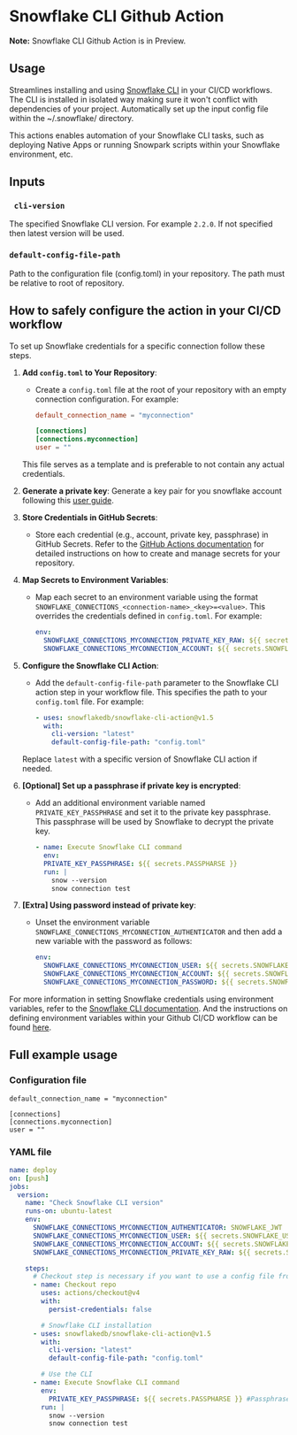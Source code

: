 # Snowflake CLI Github Action

**Note:** Snowflake CLI Github Action is in Preview.

## Usage

Streamlines installing and using [Snowflake CLI](https://docs.snowflake.com/developer-guide/snowflake-cli-v2/index) in your CI/CD workflows. The CLI is installed in
isolated way making sure it won't conflict with dependencies of your project. Automatically set up
the input config file within the ~/.snowflake/ directory.

This actions enables automation of your Snowflake CLI tasks, such as deploying Native Apps or running Snowpark scripts within your Snowflake environment, etc.

## Inputs

### ` cli-version`

The specified Snowflake CLI version. For example `2.2.0`. If not specified then latest version will be used.

### `default-config-file-path`

Path to the configuration file (config.toml) in your repository. The path must be relative to root of repository.

## How to safely configure the action in your CI/CD workflow

To set up Snowflake credentials for a specific connection follow these steps.

1. **Add `config.toml` to Your Repository**:

   - Create a `config.toml` file at the root of your repository with an empty connection configuration. For example:

     ```toml
     default_connection_name = "myconnection"
     
     [connections]
     [connections.myconnection]
     user = ""
     ```

   This file serves as a template and is preferable to not contain any actual credentials.

2. **Generate a private key**:
   Generate a key pair for you snowflake account following this [user guide](https://docs.snowflake.com/en/user-guide/key-pair-auth).

3. **Store Credentials in GitHub Secrets**:

   - Store each credential (e.g., account, private key, passphrase) in GitHub Secrets. Refer to the [GitHub Actions documentation](https://docs.github.com/en/actions/security-guides/using-secrets-in-github-actions#creating-secrets-for-a-repository) for detailed instructions on how to create and manage secrets for your repository.

4. **Map Secrets to Environment Variables**:

   - Map each secret to an environment variable using the format `SNOWFLAKE_CONNECTIONS_<connection-name>_<key>=<value>`. This overrides the credentials defined in `config.toml`. For example:

     ```yaml
     env:
       SNOWFLAKE_CONNECTIONS_MYCONNECTION_PRIVATE_KEY_RAW: ${{ secrets.SNOWFLAKE_PRIVATE_KEY_RAW }}
       SNOWFLAKE_CONNECTIONS_MYCONNECTION_ACCOUNT: ${{ secrets.SNOWFLAKE_ACCOUNT }}
     ```

5. **Configure the Snowflake CLI Action**:

   - Add the `default-config-file-path` parameter to the Snowflake CLI action step in your workflow file. This specifies the path to your `config.toml` file. For example:

     ```yaml
     - uses: snowflakedb/snowflake-cli-action@v1.5
       with:
         cli-version: "latest"
         default-config-file-path: "config.toml"
     ```

   Replace `latest` with a specific version of Snowflake CLI action if needed.

6. **[Optional] Set up a passphrase if private key is encrypted**:

   - Add an additional environment variable named `PRIVATE_KEY_PASSPHRASE` and set it to the private key passphrase. This passphrase will be used by Snowflake to decrypt the private key.

     ```yaml
     - name: Execute Snowflake CLI command
       env:
       PRIVATE_KEY_PASSPHRASE: ${{ secrets.PASSPHARSE }}
       run: |
         snow --version
         snow connection test
     ```

7. **[Extra] Using password instead of private key**:

   - Unset the environment variable `SNOWFLAKE_CONNECTIONS_MYCONNECTION_AUTHENTICATOR` and then add a new variable with the password as follows:

     ```yaml
     env:
       SNOWFLAKE_CONNECTIONS_MYCONNECTION_USER: ${{ secrets.SNOWFLAKE_USER }}
       SNOWFLAKE_CONNECTIONS_MYCONNECTION_ACCOUNT: ${{ secrets.SNOWFLAKE_ACCOUNT }}
       SNOWFLAKE_CONNECTIONS_MYCONNECTION_PASSWORD: ${{ secrets.SNOWFLAKE_PASSWORD }}
     ```

For more information in setting Snowflake credentials using environment variables, refer to the [Snowflake CLI documentation](https://docs.snowflake.com/en/developer-guide/snowflake-cli-v2/connecting/specify-credentials#how-to-use-environment-variables-for-snowflake-credentials). And the instructions on defining environment variables within your Github CI/CD workflow can be found [here](https://docs.github.com/en/actions/learn-github-actions/variables#defining-environment-variables-for-a-single-workflow).

## Full example usage

### Configuration file

```
default_connection_name = "myconnection"

[connections]
[connections.myconnection]
user = ""
```

### YAML file

```yaml
name: deploy
on: [push]
jobs:
  version:
    name: "Check Snowflake CLI version"
    runs-on: ubuntu-latest
    env:
      SNOWFLAKE_CONNECTIONS_MYCONNECTION_AUTHENTICATOR: SNOWFLAKE_JWT
      SNOWFLAKE_CONNECTIONS_MYCONNECTION_USER: ${{ secrets.SNOWFLAKE_USER }}
      SNOWFLAKE_CONNECTIONS_MYCONNECTION_ACCOUNT: ${{ secrets.SNOWFLAKE_ACCOUNT }}
      SNOWFLAKE_CONNECTIONS_MYCONNECTION_PRIVATE_KEY_RAW: ${{ secrets.SNOWFLAKE_PRIVATE_KEY_RAW }}

    steps:
      # Checkout step is necessary if you want to use a config file from your repo
      - name: Checkout repo
        uses: actions/checkout@v4
        with:
          persist-credentials: false

        # Snowflake CLI installation
      - uses: snowflakedb/snowflake-cli-action@v1.5
        with:
          cli-version: "latest"
          default-config-file-path: "config.toml"

        # Use the CLI
      - name: Execute Snowflake CLI command
        env:
          PRIVATE_KEY_PASSPHRASE: ${{ secrets.PASSPHARSE }} #Passphrase is only necessary if private key is encrypted.
        run: |
          snow --version
          snow connection test
```
